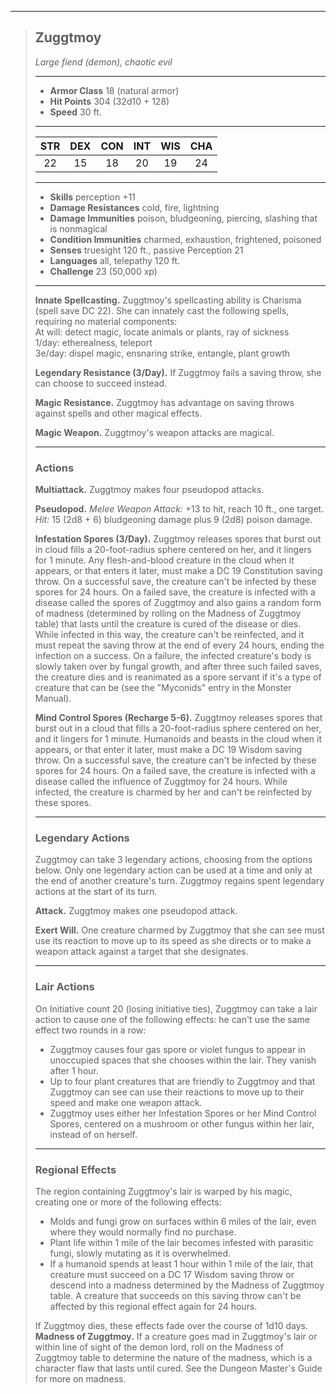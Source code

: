 ***
> ## Zuggtmoy
> *Large fiend (demon), chaotic evil*
> 
> ***
> 
> - **Armor Class** 18 (natural armor)
> - **Hit Points** 304 (32d10 + 128)
> - **Speed** 30 ft.
> 
> ***
> 
> |STR|DEX|CON|INT|WIS|CHA|
> |:---:|:---:|:---:|:---:|:---:|:---:|
> |22|15|18|20|19|24|
> 
> ***
> 
> - **Skills** perception +11
> - **Damage Resistances** cold, fire, lightning
> - **Damage Immunities** poison, bludgeoning, piercing, slashing that is nonmagical
> - **Condition Immunities** charmed, exhaustion, frightened, poisoned
> - **Senses** truesight 120 ft., passive Perception 21
> - **Languages** all, telepathy 120 ft.
> - **Challenge** 23 (50,000 xp)
> 
> ***
> 
> **Innate Spellcasting.** Zuggtmoy's spellcasting ability is Charisma (spell save DC 22). She can innately cast the following spells, requiring no material components:  
> At will: detect magic, locate animals or plants, ray of sickness  
> 1/day: etherealness, teleport  
> 3e/day: dispel magic, ensnaring strike, entangle, plant growth
> 
> **Legendary Resistance (3/Day).** If Zuggtmoy fails a saving throw, she can choose to succeed instead.
> 
> **Magic Resistance.** Zuggtmoy has advantage on saving throws against spells and other magical effects.
> 
> **Magic Weapon.** Zuggtmoy's weapon attacks are magical.
> 
> ***
> 
> ### Actions
> **Multiattack.** Zuggtmoy makes four pseudopod attacks.
> 
> **Pseudopod.** *Melee Weapon Attack:* +13 to hit, reach 10 ft., one target. *Hit:* 15 (2d8 + 6) bludgeoning damage plus 9 (2d8) poison damage.
> 
> **Infestation Spores (3/Day).** Zuggtmoy releases spores that burst out in cloud fills a 20-foot-radius sphere centered on her, and it lingers for 1 minute. Any flesh-and-blood creature in the cloud when it appears, or that enters it later, must make a DC 19 Constitution saving throw. On a successful save, the creature can't be infected by these spores for 24 hours. On a failed save, the creature is infected with a disease called the spores of Zuggtmoy and also gains a random form of madness (determined by rolling on the Madness of Zuggtmoy table) that lasts until the creature is cured of the disease or dies. While infected in this way, the creature can't be reinfected, and it must repeat the saving throw at the end of every 24 hours, ending the infection on a success. On a failure, the infected creature's body is slowly taken over by fungal growth, and after three such failed saves, the creature dies and is reanimated as a spore servant if it's a type of creature that can be (see the "Myconids" entry in the Monster Manual).
> 
> **Mind Control Spores (Recharge 5-6).** Zuggtmoy releases spores that burst out in a cloud that fills a 20-foot-radius sphere centered on her, and it lingers for 1 minute. Humanoids and beasts in the cloud when it appears, or that enter it later, must make a DC 19 Wisdom saving throw. On a successful save, the creature can't be infected by these spores for 24 hours. On a failed save, the creature is infected with a disease called the influence of Zuggtmoy for 24 hours. While infected, the creature is charmed by her and can't be reinfected by these spores.
> 
> ***
> 
> ### Legendary Actions
> Zuggtmoy can take 3 legendary actions, choosing from the options below. Only one legendary action can be used at a time and only at the end of another creature's turn. Zuggtmoy regains spent legendary actions at the start of its turn.
> 
> **Attack.** Zuggtmoy makes one pseudopod attack.
> 
> **Exert Will.** One creature charmed by Zuggtmoy that she can see must use its reaction to move up to its speed as she directs or to make a weapon attack against a target that she designates.
> 
> ***
> 
> ### Lair Actions
> On Initiative count 20 (losing initiative ties), Zuggtmoy can take a lair action to cause one of the following effects: he can't use the same effect two rounds in a row:
> - Zuggtmoy causes four gas spore or violet fungus to appear in unoccupied spaces that she chooses within the lair. They vanish after 1 hour.  
> - Up to four plant creatures that are friendly to Zuggtmoy and that Zuggtmoy can see can use their reactions to move up to their speed and make one weapon attack.  
> - Zuggtmoy uses either her Infestation Spores or her Mind Control Spores, centered on a mushroom or other fungus within her lair, instead of on herself.
> 
> ***
> 
> ### Regional Effects
> The region containing Zuggtmoy's lair is warped by his magic, creating one or more of the following effects:
> - Molds and fungi grow on surfaces within 6 miles of the lair, even where they would normally find no purchase.  
> - Plant life within 1 mile of the lair becomes infested with parasitic fungi, slowly mutating as it is overwhelmed.  
> - If a humanoid spends at least 1 hour within 1 mile of the lair, that creature must succeed on a DC 17 Wisdom saving throw or descend into a madness determined by the Madness of Zuggtmoy table. A creature that succeeds on this saving throw can't be affected by this regional effect again for 24 hours.
> 
> If Zuggtmoy dies, these effects fade over the course of 1d10 days.
> **Madness of Zuggtmoy.** If a creature goes mad in Zuggtmoy's lair or within line of sight of the demon lord, roll on the Madness of Zuggtmoy table to determine the nature of the madness, which is a character flaw that lasts until cured. See the Dungeon Master's Guide for more on madness.